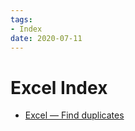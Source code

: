 ```yaml
---
tags:
- Index
date: 2020-07-11
---
```


# Excel  Index

<!--
```dataview
List
From #Excel 
```
-->

- [Excel — Find duplicates](Excel%20%E2%80%94%20Find%20duplicates.md)


